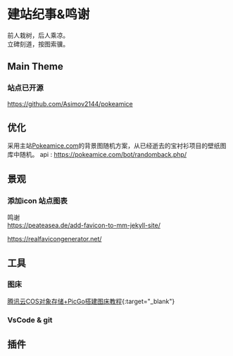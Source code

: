 # 建站纪事&鸣谢
前人栽树，后人乘凉。\
立碑刻道，按图索骥。
## Main Theme
### 站点已开源
https://github.com/Asimov2144/pokeamice
## 优化
采用主站[Pokeamice.com](https://pokeamice.com)的背景图随机方案，从已经逝去的宝衬衫项目的壁纸图库中随机。
    api : https://pokeamice.com/bot/randomback.php/

## 景观
### 添加icon 站点图表
鸣谢\
https://peateasea.de/add-favicon-to-mm-jekyll-site/ 

https://realfavicongenerator.net/
## 工具

### 图床
[腾讯云COS对象存储+PicGo搭建图床教程](https://cloud.tencent.com/developer/article/1834573){:target="_blank"}

### VsCode & git

## 插件